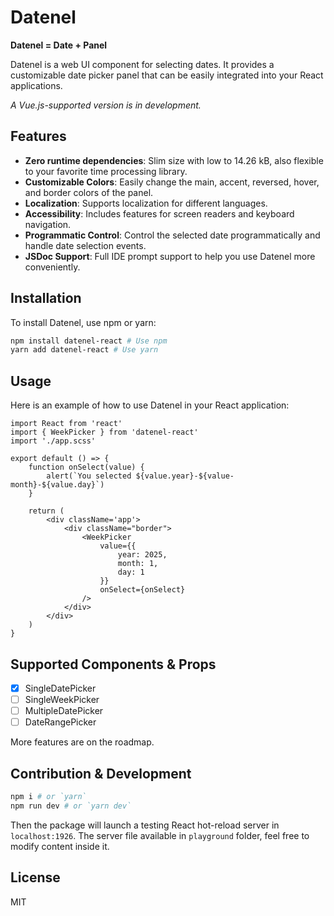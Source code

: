 # Datenel

**Datenel = Date + Panel**

Datenel is a web UI component for selecting dates. It provides a customizable date picker panel that can be easily integrated into your React applications.

*A Vue.js-supported version is in development.*

## Features

- **Zero runtime dependencies**: Slim size with low to 14.26 kB, also flexible to your favorite time processing library.
- **Customizable Colors**: Easily change the main, accent, reversed, hover, and border colors of the panel.
- **Localization**: Supports localization for different languages.
- **Accessibility**: Includes features for screen readers and keyboard navigation.
- **Programmatic Control**: Control the selected date programmatically and handle date selection events.
- **JSDoc Support**: Full IDE prompt support to help you use Datenel more conveniently.

## Installation

To install Datenel, use npm or yarn:

```sh
npm install datenel-react # Use npm
yarn add datenel-react # Use yarn
```

## Usage

Here is an example of how to use Datenel in your React application:

```tsx
import React from 'react'
import { WeekPicker } from 'datenel-react'
import './app.scss'

export default () => {
	function onSelect(value) {
		alert(`You selected ${value.year}-${value-month}-${value.day}`)
	}

	return (
		<div className='app'>
			<div className="border">
				<WeekPicker 
					value={{
						year: 2025,
						month: 1,
						day: 1
					}}
					onSelect={onSelect}
				/>
			</div>
		</div>
	)
}
```

## Supported Components & Props

- [x] SingleDatePicker
- [ ] SingleWeekPicker
- [ ] MultipleDatePicker
- [ ] DateRangePicker

More features are on the roadmap.

## Contribution & Development

```zsh
npm i # or `yarn`
npm run dev # or `yarn dev`
```

Then the package will launch a testing React hot-reload server in `localhost:1926`. The server file available in `playground` folder, feel free to modify content inside it.

## License

MIT